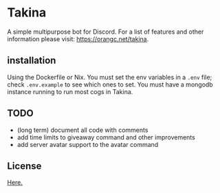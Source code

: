 # Takina
A simple multipurpose bot for Discord.
For a list of features and other information please visit: https://orangc.net/takina.

## installation
Using the Dockerfile or Nix. You must set the env variables in a `.env` file; check `.env.example` to see which ones to set. You must have a mongodb instance running to run most cogs in Takina.

## TODO
- (long term) document all code with comments
- add time limits to giveaway command and other improvements
- add server avatar support to the avatar command

## License
[Here.](./LICENSE)